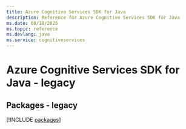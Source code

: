 ```yaml
---
title: Azure Cognitive Services SDK for Java
description: Reference for Azure Cognitive Services SDK for Java
ms.date: 08/18/2025
ms.topic: reference
ms.devlang: java
ms.service: cognitiveservices
---
```

# Azure Cognitive Services SDK for Java - legacy
## Packages - legacy
[!INCLUDE [packages](cognitive-services-index.md)]